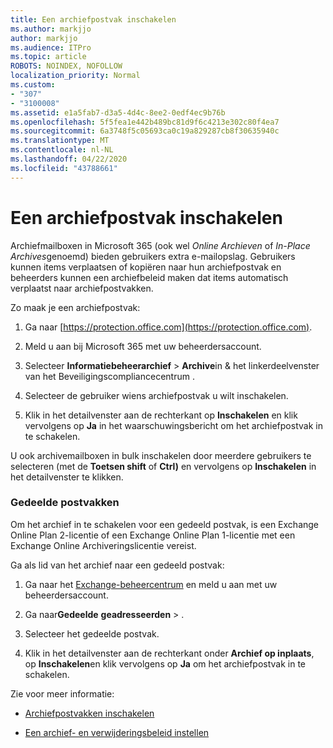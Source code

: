 ```yaml
---
title: Een archiefpostvak inschakelen
ms.author: markjjo
author: markjjo
ms.audience: ITPro
ms.topic: article
ROBOTS: NOINDEX, NOFOLLOW
localization_priority: Normal
ms.custom:
- "307"
- "3100008"
ms.assetid: e1a5fab7-d3a5-4d4c-8ee2-0edf4ec9b76b
ms.openlocfilehash: 5f5fea1e442b489bc81d9f6c4213e302c80f4ea7
ms.sourcegitcommit: 6a3748f5c05693ca0c19a829287cb8f30635940c
ms.translationtype: MT
ms.contentlocale: nl-NL
ms.lasthandoff: 04/22/2020
ms.locfileid: "43788661"
---
```

# <a name="enable-an-archive-mailbox"></a>Een archiefpostvak inschakelen

Archiefmailboxen in Microsoft 365 (ook wel *Online Archieven* of *In-Place Archives*genoemd) bieden gebruikers extra e-mailopslag. Gebruikers kunnen items verplaatsen of kopiëren naar hun archiefpostvak en beheerders kunnen een archiefbeleid maken dat items automatisch verplaatst naar archiefpostvakken.
  
Zo maak je een archiefpostvak:
  
1. Ga naar [https://protection.office.com](https://protection.office.com).

2. Meld u aan bij Microsoft 365 met uw beheerdersaccount.

3. Selecteer **Informatiebeheerarchief** \> **Archive**in &amp; het linkerdeelvenster van het Beveiligingscompliancecentrum .

4. Selecteer de gebruiker wiens archiefpostvak u wilt inschakelen.

5. Klik in het detailvenster aan de rechterkant op **Inschakelen** en klik vervolgens op **Ja** in het waarschuwingsbericht om het archiefpostvak in te schakelen.

U ook archivemailboxen in bulk inschakelen door meerdere gebruikers te selecteren (met de **Toetsen shift** of **Ctrl)** en vervolgens op **Inschakelen** in het detailvenster te klikken.
  
### <a name="shared-mailboxes"></a>Gedeelde postvakken

Om het archief in te schakelen voor een gedeeld postvak, is een Exchange Online Plan 2-licentie of een Exchange Online Plan 1-licentie met een Exchange Online Archiveringslicentie vereist.  

Ga als lid van het archief naar een gedeeld postvak:

1. Ga naar het [Exchange-beheercentrum](https://outlook.office365.com/ecp) en meld u aan met uw beheerdersaccount.

2. Ga naar**Gedeelde** **geadresseerden** > .

3. Selecteer het gedeelde postvak.

4. Klik in het detailvenster aan de rechterkant onder **Archief op inplaats**, op **Inschakelen**en klik vervolgens op **Ja** om het archiefpostvak in te schakelen.

Zie voor meer informatie:
  
- [Archiefpostvakken inschakelen](https://docs.microsoft.com/office365/securitycompliance/enable-archive-mailboxes)

- [Een archief- en verwijderingsbeleid instellen](https://docs.microsoft.com//office365/securitycompliance/set-up-an-archive-and-deletion-policy-for-mailboxes)

